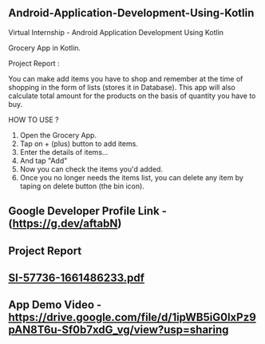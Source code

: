 ## Android-Application-Development-Using-Kotlin
Virtual Internship - Android Application Development Using Kotlin

Grocery App in Kotlin.

Project Report : 

You can make add items you have to shop and remember at the time of shopping in the form of lists (stores it in Database). This app will also calculate total amount for the products on the basis of quantity you have to buy.

HOW TO USE ?

1. Open the Grocery App.
2. Tap on + (plus) button to add items.
3. Enter the details of items...
4. And tap "Add"
5. Now you can check the items you'd added.
6. Once you no longer needs the items list, you can delete any item by taping on delete button (the bin icon).

## Google Developer Profile Link - (https://g.dev/aftabN)

## Project Report

## [SI-57736-1661486233.pdf](https://github.com/smartinternz02/SI-GuidedProject-57736-1661486228/files/9628081/SI-57736-1661486233.pdf)

## App Demo Video - https://drive.google.com/file/d/1ipWB5iG0lxPz9pAN8T6u-Sf0b7xdG_vg/view?usp=sharing
